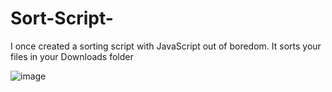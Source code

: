 # Sort-Script-
 I once created a sorting script with JavaScript out of boredom. It sorts your files in your Downloads folder

![image](https://user-images.githubusercontent.com/75635207/148113717-c962e76e-7913-4492-a82b-3d4b0e65c6f4.png)
